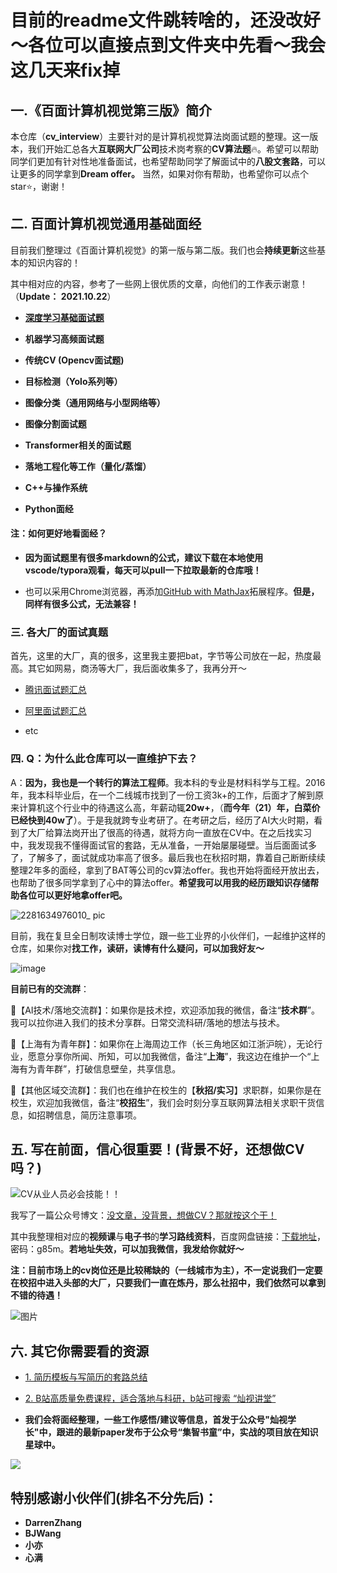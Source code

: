 # 目前的readme文件跳转啥的，还没改好～各位可以直接点到文件夹中先看～我会这几天来fix掉


## 一.《百面计算机视觉第三版》简介

本仓库（**cv_interview**）主要针对的是计算机视觉算法岗面试题的整理。这一版本，我们开始汇总各大**互联网大厂公司**技术岗考察的**CV算法题**:fire:。希望可以帮助同学们更加有针对性地准备面试，也希望帮助同学了解面试中的**八股文套路**，可以让更多的同学拿到**Dream offer。** 当然，如果对你有帮助，也希望你可以点个star⭐，谢谢！



## 二. 百面计算机视觉通用基础面经

目前我们整理过《百面计算机视觉》的第一版与第二版。我们也会**持续更新**这些基本的知识内容的！

其中相对应的内容，参考了一些网上很优质的文章，向他们的工作表示谢意！（**Update： 2021.10.22**）

- **[深度学习基础面试题](./计算机视觉算法面经/深度学习基础面经题/readme.md)**
- **机器学习高频面试题**
- **传统CV (Opencv面试题)**
- **目标检测（Yolo系列等）**
- **图像分类（通用网络与小型网络等）**
- **图像分割面试题**
- **Transformer相关的面试题**
- **落地工程化等工作（量化/蒸馏）**

- **C++与操作系统**
- **Python面经**



#### 注：如何更好地看面经？

- **因为面试题里有很多markdown的公式，建议下载在本地使用vscode/typora观看，每天可以pull一下拉取最新的仓库哦！** 

- 也可以采用Chrome浏览器，再添加[GitHub with MathJax](https://chrome.google.com/webstore/detail/github-with-mathjax/ioemnmodlmafdkllaclgeombjnmnbima/related)拓展程序。**但是，同样有很多公式，无法兼容！**



### 三. 各大厂的面试真题



首先，这里的大厂，真的很多，这里我主要把bat，字节等公司放在一起，热度最高。其它如网易，商汤等大厂，我后面收集多了，我再分开～

- [腾讯面试题汇总]('./大厂面试原题/腾讯/腾讯面试题.md')

- [阿里面试题汇总]('/大厂面试原题/阿里/阿里面试题.md')
- etc



### 四. Q：**为什么此仓库可以一直维护下去？**

A：**因为，我也是一个转行的算法工程师**。我本科的专业是材料科学与工程。2016年，我本科毕业后，在一个二线城市找到了一份工资3k+的工作，后面才了解到原来计算机这个行业中的待遇这么高，年薪动辄**20w+**，（**而今年（21）年，白菜价已经快到40w了**）。于是我就跨专业考研了。在考研之后，经历了AI大火时期，看到了大厂给算法岗开出了很高的待遇，就将方向一直放在CV中。在之后找实习中，我发现我不懂得面试官的套路，无从准备，一开始屡屡碰壁。当后面面试多了，了解多了，面试就成功率高了很多。最后我也在秋招时期，靠着自己断断续续整理2年多的面经，拿到了BAT等公司的cv算法offer。我也开始将面经开放出去，也帮助了很多同学拿到了心中的算法offer。**希望我可以用我的经历跟知识存储帮助各位可以更好地拿offer吧。**


![2281634976010_ pic](https://user-images.githubusercontent.com/47493620/138548172-5341f763-2e5d-43cf-84e4-3258a0287347.jpg)



目前，我在复旦全日制攻读博士学位，跟一些工业界的小伙伴们，一起维护这样的仓库，如果你对**找工作，读研，读博有什么疑问，可以加我好友～**



![image](https://user-images.githubusercontent.com/47493620/137040634-1aabfda6-c8dc-4905-94ce-03eb5b800455.png)



**目前已有的交流群**：

:speech_balloon:【AI技术/落地交流群】：如果你是技术控，欢迎添加我的微信，备注“**技术群**”。我可以拉你进入我们的技术分享群。日常交流科研/落地的想法与技术。

:speech_balloon:【上海有为青年群】：如果你在上海周边工作（长三角地区如江浙沪皖），无论行业，愿意分享你所闻、所知，可以加我微信，备注“**上海**”，我这边在维护一个“上海有为青年群”，打破信息壁垒，共享信息。

:speech_balloon:【其他区域交流群】：我们也在维护在校生的【**秋招/实习**】求职群，如果你是在校生，欢迎加我微信，备注“**校招生**”，我们会时刻分享互联网算法相关求职干货信息，如招聘信息，简历注意事项。







## 五. 写在前面，信心很重要！(背景不好，还想做CV吗？)

![CV从业人员必会技能！！](https://user-images.githubusercontent.com/47493620/119588215-e8360b00-be02-11eb-8802-f1a840487c85.png)

我写了一篇公众号博文：[没文章，没背景，想做CV？那就按这个干！](https://mp.weixin.qq.com/s?__biz=MzkzNDIxMzE1NQ==&mid=2247485889&idx=1&sn=cc9e77174891a876264d087ba250c818&chksm=c241ea8df536639bb777b325bce49ef181d4ab2ea3f781b30ea964ae120e74f986ddbddbff0d&token=1223742475&lang=zh_CN#rd)

其中我整理相对应的**视频课**与**电子书**的**学习路线资料**，百度网盘链接：[下载地址](https://pan.baidu.com/s/1kOfOAKEhHByD2f2BTNEYFQ)，密码：g85m。**若地址失效，可以加我微信，我发给你就好～**



**注：目前市场上的cv岗位还是比较稀缺的（一线城市为主），不一定说我们一定要在校招中进入头部的大厂，只要我们一直在炼丹，那么社招中，我们依然可以拿到不错的待遇！**

![图片](https://mmbiz.qpic.cn/mmbiz_png/8SMJ0xH7ShdHYzvDlPibkmfM0v2uZsR13BlNTu2ibD6Ebxvmn8zc0JsuqlPMib60g7x8OJGbvZIaAVjqHEfKMZzibg/640?wx_fmt=png&tp=webp&wxfrom=5&wx_lazy=1&wx_co=1)







## 六. 其它你需要看的资源

- [1. 简历模板与写简历的套路总结](https://mp.weixin.qq.com/s?__biz=MzkzNDIxMzE1NQ==&mid=2247485095&idx=1&sn=b3fa4c5e87d2c883e4234a512b03f925&chksm=c241e5ebf5366cfd0e1e878d6f81cc441c39da645f53f470547a6e1ca8fad20d3de16f3055bb&token=507085599&lang=zh_CN#rd)

- [2. B站高质量免费课程，适合落地与科研，b站可搜索 “灿视讲堂”](https://space.bilibili.com/107817975)

- **我们会将面经整理，一些工作感悟/建议等信息，首发于公众号"灿视学长"中，跟进的最新paper发布于公众号“集智书童”中，实战的项目放在知识星球中。**


![](https://files.mdnice.com/user/6935/fc04e5eb-5297-4e95-bd5f-8c501aef4300.jpg)





## 特别感谢小伙伴们(排名不分先后)：

- **DarrenZhang**
- **BJWang**
- **小亦**
- **心满**


